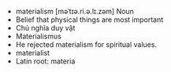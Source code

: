 - materialism	[məˈtɪə.ri.ə.lɪ.zəm]	Noun
- Belief that physical things are most important
- Chủ nghĩa duy vật
- Materialismus
- He rejected materialism for spiritual values.
- materialist
- Latin root: materia